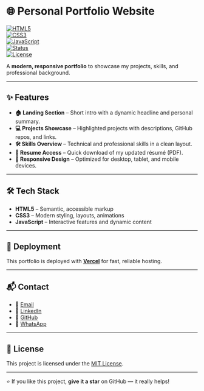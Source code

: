 # 🌐 Personal Portfolio Website  

[![HTML5](https://img.shields.io/badge/HTML5-E34F26?style=for-the-badge&logo=html5&logoColor=white)](#)  
[![CSS3](https://img.shields.io/badge/CSS3-1572B6?style=for-the-badge&logo=css3&logoColor=white)](#)  
[![JavaScript](https://img.shields.io/badge/JavaScript-F7DF1E?style=for-the-badge&logo=javascript&logoColor=black)](#)  
[![Status](https://img.shields.io/badge/Status-Live-green?style=for-the-badge&logo=vercel&logoColor=white)](#)  
[![License](https://img.shields.io/badge/License-MIT-blue?style=for-the-badge)](#)  

A **modern, responsive portfolio** to showcase my projects, skills, and professional background.  

---

## ✨ Features  
- **🏠 Landing Section** – Short intro with a dynamic headline and personal summary.  
- **💻 Projects Showcase** – Highlighted projects with descriptions, GitHub repos, and links.  
- **🛠 Skills Overview** – Technical and professional skills in a clean layout.  
- **📄 Resume Access** – Quick download of my updated résumé (PDF).  
- **📱 Responsive Design** – Optimized for desktop, tablet, and mobile devices.  

---

## 🛠 Tech Stack  
- **HTML5** – Semantic, accessible markup  
- **CSS3** – Modern styling, layouts, animations  
- **JavaScript** – Interactive features and dynamic content  

---

## 🚀 Deployment  
This portfolio is deployed with [**Vercel**](https://vercel.com/) for fast, reliable hosting.  

---

## 📬 Contact  
- 📧 [Email](mailto:talhamustafa642@gmail.com)  
- 💼 [LinkedIn](https://linkedin.com/in/mustafa642)  
- 🐙 [GitHub](https://github.com/Mustafa-Hazard)  
- 💬 [WhatsApp](https://wa.me/923302479956)  

---

## 📜 License  
This project is licensed under the [MIT License](LICENSE).  

---

⭐ If you like this project, **give it a star** on GitHub — it really helps!  
